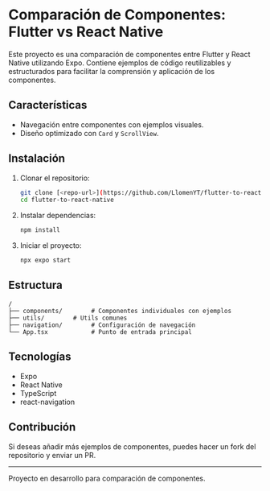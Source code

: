 # Comparación de Componentes: Flutter vs React Native

Este proyecto es una comparación de componentes entre Flutter y React Native utilizando Expo. Contiene ejemplos de código reutilizables y estructurados para facilitar la comprensión y aplicación de los componentes.

## Características
- Navegación entre componentes con ejemplos visuales.
- Diseño optimizado con `Card` y `ScrollView`.

## Instalación
1. Clonar el repositorio:
   ```sh
   git clone [<repo-url>](https://github.com/LlomenYT/flutter-to-react-native)
   cd flutter-to-react-native
   ```
2. Instalar dependencias:
   ```sh
   npm install
   ```
3. Iniciar el proyecto:
   ```sh
   npx expo start
   ```

## Estructura
```
/
├── components/        # Componentes individuales con ejemplos
├── utils/        # Utils comunes
├── navigation/        # Configuración de navegación
└── App.tsx            # Punto de entrada principal
```

## Tecnologías
- Expo
- React Native
- TypeScript
- react-navigation

## Contribución
Si deseas añadir más ejemplos de componentes, puedes hacer un fork del repositorio y enviar un PR.

---
Proyecto en desarrollo para comparación de componentes.


